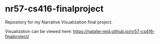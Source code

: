 # nr57-cs416-finalproject
Repository for my Narrative Visualization final project.

Visualization can be viewed here: https://natalie-reid.github.io/nr57-cs416-finalproject/
